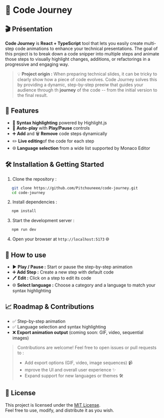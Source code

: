 # 🚀 Code Journey

## 🎬 Présentation

**Code Journey** is **React + TypeScript** tool that lets you easily create multi-step code animations to enhance your technical presentations. The goal of this project is to break down a code snipper into multiple steps and animate those steps to visually highlight changes, additions, or refactorings in a progressive and engaging way.

> 💡 **Project origin :**
> When preparing technical slides, it can be tricky to clearly show how a piece of code evolves. Code Journey solves this by providing a dynamic, step-by-step preeiw that guides your audience through th **journey** of the code -- from the initial version to the final result.

## 🌟 Features

* 🎨 **Syntax highlighting** powered by Highlight.js
* 🔄 **Auto-play** with **Play/Pause** controls
* ➕ **Add** and 🗑️ **Remove** code steps dynamically
* ✏️ **Live editing**of the code for each step
* 🌐 **Language selection** from a wide list supported by Monaco Editor

## 🛠️ Installation & Getting Started

1. Clone the repository :
  
```bash
   git clone https://github.com/Pitchouneee/code-journey.git
   cd code-journey
   ```

2. Install dependencies : 

```bash
   npm install
   ```

3. Start the development server :

```bash
   npm run dev
   ```

4. Open your browser at `http://localhost:5173` 🌐

## 🚀 How to use

* ▶️ **Play / Pause :** Start or pause the step-by-step animation
* ➕ **Add Step :** Create a new step with default code
* 🖊️ **Edit :** Click on a step to edit its code
* 🌐 **Select language :** Choose a category and a language to match your syntax highlighting

## 📈 Roadmap & Contributions

* ✅ Step-by-step animation
* ✅  Language selection and syntax highlighting
* ❌ **Export animation output** (coming soon: GIF, video, sequential images)

> Contributions are welcome! Feel free to open issues or pull requests to :
>
> * Add export options (GIF, video, image sequences) 📹
> * mprove the UI and overall user experience ✨
> * Expand support for new languages or themes 🛠️

## 📜 License

This project is licensed under the [MIT License](./LICENSE).  
Feel free to use, modify, and distribute it as you wish.
